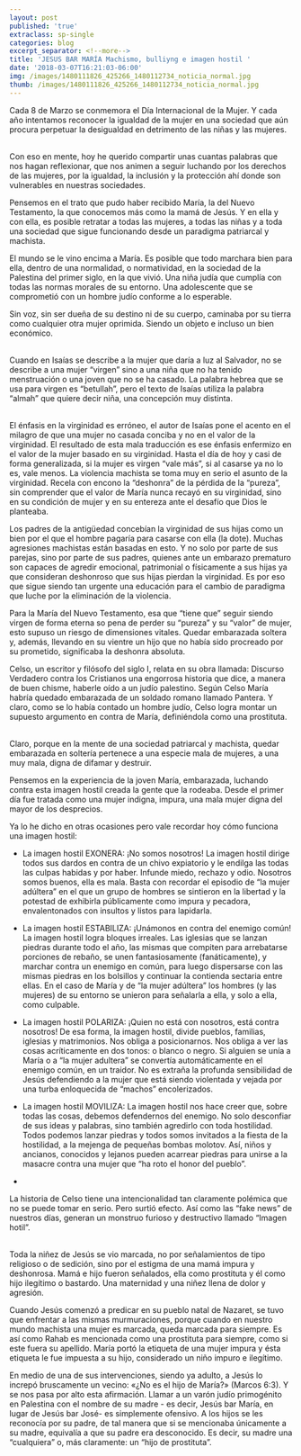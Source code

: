 ```yaml
---
layout: post
published: 'true'
extraclass: sp-single
categories: blog
excerpt_separator: <!--more-->
title: 'JESUS BAR MARÍA Machismo, bulliyng e imagen hostil '
date: '2018-03-07T16:21:03-06:00'
img: /images/1480111826_425266_1480112734_noticia_normal.jpg
thumb: /images/1480111826_425266_1480112734_noticia_normal.jpg
---
```

Cada 8 de Marzo se conmemora el Día Internacional de la Mujer. Y cada año intentamos reconocer la igualdad de la mujer en una sociedad que aún procura perpetuar la desigualdad en detrimento de las niñas y las mujeres. 

\
Con eso en mente, hoy he querido compartir unas cuantas palabras que nos hagan reflexionar, que nos animen a seguir luchando por los derechos de las mujeres, por la igualdad, la inclusión y la protección ahí donde son vulnerables en nuestras sociedades. 

Pensemos en el trato que pudo haber recibido María, la del Nuevo Testamento, la que conocemos más como la mamá de Jesús.  Y en ella y con ella, es posible retratar a todas las mujeres, a todas las niñas y a toda una sociedad que sigue funcionando desde un paradigma patriarcal y machista. 

El mundo se le vino encima a María.  Es posible que todo marchara bien para ella, dentro de una normalidad, o normatividad, en la sociedad de la Palestina del primer siglo, en la que vivió.  Una niña judía que cumplía con todas las normas morales de su entorno. Una adolescente que se comprometió con un hombre judío conforme a lo esperable.  

Sin voz, sin ser dueña de su destino ni de su cuerpo, caminaba por su tierra como cualquier otra mujer oprimida. Siendo un objeto e incluso un bien económico. 

\
Cuando en Isaías se describe a la mujer que daría a luz al Salvador, no se describe a una mujer “virgen” sino a una niña que no ha tenido menstruación o una joven que no se ha casado. La palabra hebrea que se usa para virgen es “betullah”, pero el texto de Isaías utiliza la palabra “almah” que quiere decir niña, una concepción muy distinta. 

\
El énfasis en la virginidad es erróneo, el autor de Isaías pone el acento en el milagro de que una mujer no casada conciba y no en el valor de la virginidad. El resultado de esta mala traducción es ese énfasis enfermizo en el valor de la mujer basado en su virginidad. Hasta el día de hoy y casi de forma generalizada,  si la mujer es virgen “vale más”, si al casarse ya no lo es, vale menos.  La violencia machista se toma muy en serio el asunto de la virginidad. Recela con encono la “deshonra” de la pérdida de la “pureza”, sin comprender que el valor de María nunca recayó en su virginidad, sino en su condición de mujer y en su entereza ante el desafío que Dios le planteaba. 

Los padres de la antigüedad concebían la virginidad de sus hijas como un bien por el que el hombre pagaría para casarse con ella (la dote). Muchas agresiones machistas están basadas en esto. Y no solo por parte de sus parejas, sino por parte de sus padres, quienes ante un embarazo prematuro son capaces de agredir emocional, patrimonial o físicamente a sus hijas ya que consideran deshonroso que sus hijas pierdan la virginidad.  Es por eso que sigue siendo tan urgente una educación para el cambio de paradigma que luche por la eliminación de la violencia. 

Para la María del Nuevo Testamento, esa que “tiene que” seguir siendo virgen de forma eterna so pena de perder su “pureza” y su “valor” de mujer, esto supuso un riesgo de dimensiones vitales.  Quedar embarazada soltera y, además, llevando en su vientre un hijo que no había sido procreado por su prometido, significaba la deshonra absoluta. 

Celso, un escritor y filósofo del siglo I, relata en su obra llamada: Discurso Verdadero contra los Cristianos una engorrosa historia que dice, a manera de buen chisme, haberle oído a un judío palestino. Según Celso María habría quedado embarazada de un soldado romano llamado Pantera.  Y claro, como se lo había contado un hombre judío, Celso logra montar un supuesto argumento en contra de María, definiéndola como una prostituta. 

\
Claro, porque en la mente de una sociedad patriarcal y machista, quedar embarazada en soltería pertenece a una especie mala de mujeres, a una muy mala, digna de difamar y destruir.  

Pensemos en la experiencia de la joven María, embarazada, luchando contra esta imagen hostil creada la gente que la rodeaba.  Desde el primer día fue tratada como una mujer indigna, impura, una mala mujer digna del mayor de los desprecios.  

Ya lo he dicho en otras ocasiones pero vale recordar hoy cómo funciona una imagen hostil: 

* La imagen hostil EXONERA: ¡No somos nosotros! La imagen hostil dirige todos sus dardos en contra de un chivo expiatorio y le endilga las todas las culpas habidas y por haber. Infunde miedo, rechazo y odio.  Nosotros somos buenos, ella es mala. Basta con recordar el episodio de “la mujer adúltera” en el que un grupo de hombres se sintieron en la libertad y la potestad de exhibirla públicamente como impura y pecadora, envalentonados con insultos y listos para lapidarla. 



* La imagen hostil ESTABILIZA: ¡Unámonos en contra del enemigo común! La imagen hostil logra bloques irreales. Las iglesias que se lanzan piedras durante todo el año, las mismas que compiten para arrebatarse porciones de rebaño, se unen fantasiosamente (fanáticamente), y marchar contra un enemigo en común, para luego dispersarse con las mismas piedras en los bolsillos y continuar la contienda sectaria entre ellas.  En el caso de María y de “la mujer adúltera” los hombres (y las mujeres) de su entorno se unieron para señalarla a ella, y solo a ella, como culpable. 



* La imagen hostil POLARIZA: ¡Quien no está con nosotros, está contra nosotros! De esa forma, la imagen hostil, divide pueblos, familias, iglesias y matrimonios. Nos obliga a posicionarnos. Nos obliga a ver las cosas acríticamente en dos tonos: o blanco o negro.  Si alguien se unía a María o a “la mujer adultera” se convertía automáticamente en el enemigo común, en un traidor.  No es extraña la profunda sensibilidad de Jesús defendiendo a la mujer que está siendo violentada y vejada por una turba enloquecida de “machos” encolerizados. 




* La imagen hostil MOVILIZA: La imagen hostil nos hace creer que, sobre todas las cosas, debemos defendernos del enemigo. No solo desconfiar de sus ideas y palabras, sino también agredirlo con toda hostilidad. Todos podemos lanzar piedras y todos somos invitados a la fiesta de la hostilidad, a la mejenga de pequeñas bombas molotov. Así, niños y ancianos, conocidos y lejanos pueden acarrear piedras para unirse a la masacre contra una mujer que “ha roto el honor del pueblo”. 
* 

La historia de Celso tiene una intencionalidad tan claramente polémica que no se puede tomar en serio.  Pero surtió efecto. Así como las “fake news” de nuestros días, generan un monstruo furioso y destructivo llamado “Imagen hotil”. 

\
Toda la niñez de Jesús se vio marcada, no por señalamientos de tipo religioso o de sedición, sino por el estigma de una mamá impura y deshonrosa.  Mamá e hijo fueron señalados, ella como prostituta y él como hijo ilegítimo o bastardo.  Una maternidad y una niñez llena de dolor y agresión. 

Cuando Jesús comenzó a predicar en su pueblo natal de Nazaret, se tuvo que enfrentar a las mismas murmuraciones, porque cuando en nuestro mundo machista una mujer es marcada, queda marcada para siempre. Es así como Rahab es mencionada como una prostituta para siempre, como si este fuera su apellido. María portó la etiqueta de una mujer impura y ésta etiqueta le fue impuesta a su hijo, considerado un niño impuro e ilegítimo. 

En medio de una de sus intervenciones, siendo ya adulto, a Jesús lo increpó bruscamente un vecino: «¿No es el hijo de María?» (Marcos 6:3).  Y se nos pasa por alto esta afirmación. Llamar a un varón judío primogénito en Palestina con el nombre de su madre - es decir, Jesús bar María, en lugar de Jesús bar José- es simplemente ofensivo. A los hijos se les reconocía por su padre, de tal manera que si se mencionaba únicamente a su madre, equivalía a que su padre era desconocido. Es decir, su madre una “cualquiera” o, más claramente: un “hijo de prostituta”.

